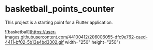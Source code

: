 # basketball_points_counter

This project is a starting point for a Flutter application.

![basketball](https://user-images.githubusercontent.com/44100412/206006055-dfc9e762-caed-4411-bf02-5b13e4bd3002.gif width="250" height="250")
